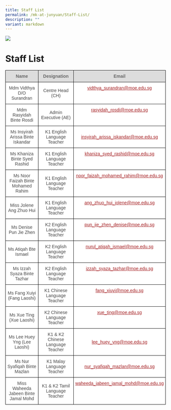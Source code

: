 ```yaml
---
title: Staff List
permalink: /mk-at-junyuan/Staff-List/
description: ""
variant: markdown
---
```

![](/images/banner.gif)


Staff List
==========

<style type="text/css">
.tg  {border-collapse:collapse;border-spacing:0;}
.tg td{border-color:black;border-style:solid;border-width:1px;font-family:Arial, sans-serif;font-size:14px;
  overflow:hidden;padding:10px 5px;word-break:normal;}
.tg th{border-color:black;border-style:solid;border-width:1px;font-family:Arial, sans-serif;font-size:14px;
  font-weight:normal;overflow:hidden;padding:10px 5px;word-break:normal;}
.tg .tg-ncov{background-color:#FFF;color:#454545;text-align:center;vertical-align:middle}
.tg .tg-feqv{background-color:#DDD;color:#666;font-weight:bold;text-align:center;vertical-align:middle}
.tg .tg-1jrd{background-color:#FFF;color:#A52023;text-align:center;text-decoration:underline;vertical-align:top}
</style>
<table class="tg">
<thead>
  <tr>
    <th class="tg-feqv"><span style="color:#666;background-color:#DDD">Name</span></th>
    <th class="tg-feqv"><span style="color:#666;background-color:#DDD">Designation</span></th>
    <th class="tg-feqv"><span style="color:#666;background-color:#DDD">Email</span></th>
  </tr>
</thead>
<tbody>
  <tr>
    <td class="tg-ncov">Mdm Vidthya D/O Surandran</td>
    <td class="tg-ncov">Centre Head (CH)</td>
    <td class="tg-1jrd"><span style="text-decoration:underline;color:#A52023">vidthya_surandran@moe.edu.sg</span><br></td>
  </tr>
  <tr>
    <td class="tg-ncov">Mdm Rasyidah Binte Rosdi</td>
    <td class="tg-ncov">Admin Executive (AE)</td>
    <td class="tg-1jrd"><span style="text-decoration:underline;color:#A52023">rasyidah_rosdi@moe.edu.sg</span><br></td>
  </tr>
  <tr>
    <td class="tg-ncov"> Ms Insyirah Arissa Binte Iskandar</td>
    <td class="tg-ncov"> K1 English Language Teacher</td>
    <td class="tg-ncov"> <span style="text-decoration:underline;color:#A52023">insyirah_arissa_iskandar@moe.edu.sg</span></td>
  </tr>
  <tr>
    <td class="tg-ncov"> Ms Khaniza Binte Syed Rashid</td>
    <td class="tg-ncov">  K1 English Language Teacher</td>
    <td class="tg-1jrd"><span style="text-decoration:underline;color:#A52023">khaniza_syed_rashid@moe.edu.sg</span> </td>
  </tr>
  <tr>
    <td class="tg-ncov"> Ms Noor Faizah Binte Mohamed Rahim</td>
    <td class="tg-ncov">K1 English Language Teacher </td>
    <td class="tg-1jrd"><span style="text-decoration:underline;color:#A52023">noor_faizah_mohamed_rahim@moe.edu.sg</span> </td>
  </tr>
  <tr>
    <td class="tg-ncov"> Miss Jolene Ang Zhuo Hui</td>
    <td class="tg-ncov">K1 English Language Teacher </td>
    <td class="tg-1jrd"><span style="text-decoration:underline;color:#A52023">ang_zhuo_hui_jolene@moe.edu.sg</span> </td>
  </tr>
  <tr>
    <td class="tg-ncov"> Ms Denise Pun Jie Zhen</td>
    <td class="tg-ncov"> K2 English Language Teacher</td>
    <td class="tg-1jrd"><span style="text-decoration:underline;color:#A52023">pun_jie_zhen_denise@moe.edu.sg</span> </td>
  </tr>
  <tr>
    <td class="tg-ncov"> Ms Atiqah Bte Ismael</td>
    <td class="tg-ncov">K2 English Language Teacher </td>
    <td class="tg-1jrd"><span style="text-decoration:underline;color:#A52023">nurul_atiqah_ismael@moe.edu.sg</span><br></td>
  </tr>
  <tr>
    <td class="tg-ncov"> Ms Izzah Syaza Binte Tazhar</td>
    <td class="tg-ncov">K2 English Language Teacher </td>
    <td class="tg-1jrd"><span style="text-decoration:underline;color:#A52023">izzah_syaza_tazhar@moe.edu.sg</span><br></td>
  </tr>
  <tr>
    <td class="tg-ncov">Ms Fang Xuiyi (Fang Laoshi)<br></td>
    <td class="tg-ncov">K1 Chinese Language Teacher </td>
    <td class="tg-1jrd"><span style="text-decoration:underline;color:#A52023">fang_xiuyi@moe.edu.sg</span> <br></td>
  </tr>
  <tr>
    <td class="tg-ncov"> Ms Xue Ting (Xue Laoshi) </td>
    <td class="tg-ncov"> K2 Chinese Language Teacher </td>
    <td class="tg-1jrd"><span style="text-decoration:underline;color:#A52023">xue_ting@moe.edu.sg</span><br></td>
  </tr>
  <tr>
    <td class="tg-ncov"> Ms Lee Huey Yng (Lee Laoshi)</td>
    <td class="tg-ncov"> K1 &amp; K2 Chinese Language Teacher</td>
    <td class="tg-ncov"> <span style="text-decoration:underline;color:#A52023">lee_huey_yng@moe.edu.sg</span></td>
  </tr>
  <tr>
    <td class="tg-ncov"> Ms Nur Syafiqah Binte Mazlan</td>
    <td class="tg-ncov"> K1 Malay Language Teacher </td>
    <td class="tg-ncov">  <span style="text-decoration:underline;color:#A52023">nur_syafiqah_mazlan@moe.edu.sg</span></td>
  </tr>
  <tr>
    <td class="tg-ncov"> Miss Waheeda Jabeen Binte Jamal Mohd</td>
    <td class="tg-ncov">K1 &amp; K2 Tamil Language Teacher </td>
    <td class="tg-1jrd"><span style="text-decoration:underline;color:#A52023">waheeda_jabeen_jamal_mohd@moe.edu.sg</span></td>
  </tr>
</tbody>
</table>